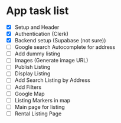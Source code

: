 # App task list

- [x] Setup and Header
- [X] Authentication (Clerk)
- [x] Backend setup (Supabase (not sure))
- [ ] Google search Autocomplete for address
- [ ] Add dummy listing
- [ ] Images (Generate image URL)
- [ ] Publish Listing
- [ ] Display Listing
- [ ] Add Search Listing by Address
- [ ] Add Filters
- [ ] Google Map
- [ ] Listing Markers in map 
- [ ] Main page for listing
- [ ] Rental Listing Page
